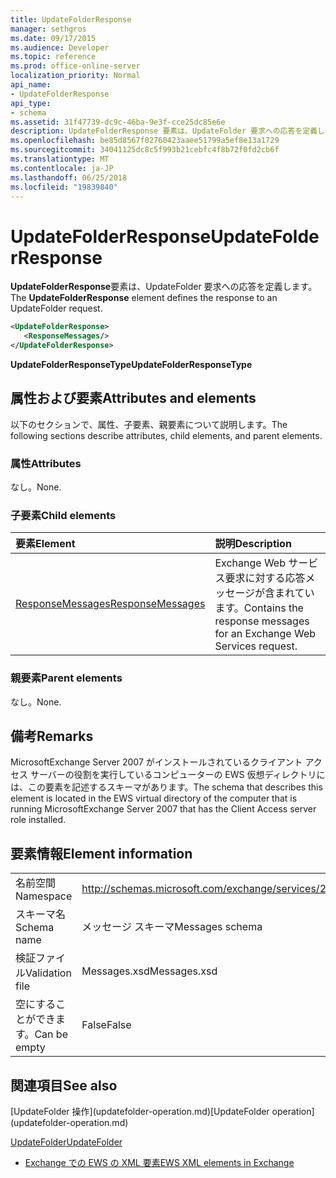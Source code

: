 ```yaml
---
title: UpdateFolderResponse
manager: sethgros
ms.date: 09/17/2015
ms.audience: Developer
ms.topic: reference
ms.prod: office-online-server
localization_priority: Normal
api_name:
- UpdateFolderResponse
api_type:
- schema
ms.assetid: 31f47739-dc9c-46ba-9e3f-cce25dc85e6e
description: UpdateFolderResponse 要素は、UpdateFolder 要求への応答を定義します。
ms.openlocfilehash: be85d8567f02760423aaee51799a5ef8e13a1729
ms.sourcegitcommit: 34041125dc8c5f993b21cebfc4f8b72f0fd2cb6f
ms.translationtype: MT
ms.contentlocale: ja-JP
ms.lasthandoff: 06/25/2018
ms.locfileid: "19839840"
---
```

# <a name="updatefolderresponse"></a><span data-ttu-id="af621-103">UpdateFolderResponse</span><span class="sxs-lookup"><span data-stu-id="af621-103">UpdateFolderResponse</span></span>

<span data-ttu-id="af621-104">**UpdateFolderResponse**要素は、UpdateFolder 要求への応答を定義します。</span><span class="sxs-lookup"><span data-stu-id="af621-104">The **UpdateFolderResponse** element defines the response to an UpdateFolder request.</span></span> 
  
```xml
<UpdateFolderResponse>
   <ResponseMessages/>
</UpdateFolderResponse>
```

 <span data-ttu-id="af621-105">**UpdateFolderResponseType**</span><span class="sxs-lookup"><span data-stu-id="af621-105">**UpdateFolderResponseType**</span></span>
## <a name="attributes-and-elements"></a><span data-ttu-id="af621-106">属性および要素</span><span class="sxs-lookup"><span data-stu-id="af621-106">Attributes and elements</span></span>

<span data-ttu-id="af621-107">以下のセクションで、属性、子要素、親要素について説明します。</span><span class="sxs-lookup"><span data-stu-id="af621-107">The following sections describe attributes, child elements, and parent elements.</span></span>
  
### <a name="attributes"></a><span data-ttu-id="af621-108">属性</span><span class="sxs-lookup"><span data-stu-id="af621-108">Attributes</span></span>

<span data-ttu-id="af621-109">なし。</span><span class="sxs-lookup"><span data-stu-id="af621-109">None.</span></span>
  
### <a name="child-elements"></a><span data-ttu-id="af621-110">子要素</span><span class="sxs-lookup"><span data-stu-id="af621-110">Child elements</span></span>

|<span data-ttu-id="af621-111">**要素**</span><span class="sxs-lookup"><span data-stu-id="af621-111">**Element**</span></span>|<span data-ttu-id="af621-112">**説明**</span><span class="sxs-lookup"><span data-stu-id="af621-112">**Description**</span></span>|
|:-----|:-----|
|[<span data-ttu-id="af621-113">ResponseMessages</span><span class="sxs-lookup"><span data-stu-id="af621-113">ResponseMessages</span></span>](responsemessages.md) <br/> |<span data-ttu-id="af621-114">Exchange Web サービス要求に対する応答メッセージが含まれています。</span><span class="sxs-lookup"><span data-stu-id="af621-114">Contains the response messages for an Exchange Web Services request.</span></span>  <br/> |
   
### <a name="parent-elements"></a><span data-ttu-id="af621-115">親要素</span><span class="sxs-lookup"><span data-stu-id="af621-115">Parent elements</span></span>

<span data-ttu-id="af621-116">なし。</span><span class="sxs-lookup"><span data-stu-id="af621-116">None.</span></span>
  
## <a name="remarks"></a><span data-ttu-id="af621-117">備考</span><span class="sxs-lookup"><span data-stu-id="af621-117">Remarks</span></span>

<span data-ttu-id="af621-118">MicrosoftExchange Server 2007 がインストールされているクライアント アクセス サーバーの役割を実行しているコンピューターの EWS 仮想ディレクトリには、この要素を記述するスキーマがあります。</span><span class="sxs-lookup"><span data-stu-id="af621-118">The schema that describes this element is located in the EWS virtual directory of the computer that is running MicrosoftExchange Server 2007 that has the Client Access server role installed.</span></span>
  
## <a name="element-information"></a><span data-ttu-id="af621-119">要素情報</span><span class="sxs-lookup"><span data-stu-id="af621-119">Element information</span></span>

|||
|:-----|:-----|
|<span data-ttu-id="af621-120">名前空間</span><span class="sxs-lookup"><span data-stu-id="af621-120">Namespace</span></span>  <br/> |http://schemas.microsoft.com/exchange/services/2006/messages  <br/> |
|<span data-ttu-id="af621-121">スキーマ名</span><span class="sxs-lookup"><span data-stu-id="af621-121">Schema name</span></span>  <br/> |<span data-ttu-id="af621-122">メッセージ スキーマ</span><span class="sxs-lookup"><span data-stu-id="af621-122">Messages schema</span></span>  <br/> |
|<span data-ttu-id="af621-123">検証ファイル</span><span class="sxs-lookup"><span data-stu-id="af621-123">Validation file</span></span>  <br/> |<span data-ttu-id="af621-124">Messages.xsd</span><span class="sxs-lookup"><span data-stu-id="af621-124">Messages.xsd</span></span>  <br/> |
|<span data-ttu-id="af621-125">空にすることができます。</span><span class="sxs-lookup"><span data-stu-id="af621-125">Can be empty</span></span>  <br/> |<span data-ttu-id="af621-126">False</span><span class="sxs-lookup"><span data-stu-id="af621-126">False</span></span>  <br/> |
   
## <a name="see-also"></a><span data-ttu-id="af621-127">関連項目</span><span class="sxs-lookup"><span data-stu-id="af621-127">See also</span></span>



<span data-ttu-id="af621-128">
  [UpdateFolder 操作](updatefolder-operation.md)</span><span class="sxs-lookup"><span data-stu-id="af621-128">[UpdateFolder operation](updatefolder-operation.md)</span></span>
  
[<span data-ttu-id="af621-129">UpdateFolder</span><span class="sxs-lookup"><span data-stu-id="af621-129">UpdateFolder</span></span>](updatefolder.md)


- [<span data-ttu-id="af621-130">Exchange での EWS の XML 要素</span><span class="sxs-lookup"><span data-stu-id="af621-130">EWS XML elements in Exchange</span></span>](ews-xml-elements-in-exchange.md)

